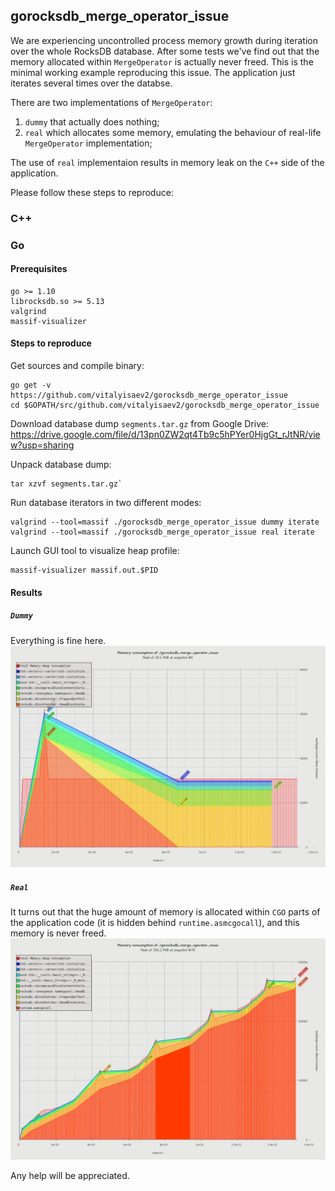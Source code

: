 ## gorocksdb_merge_operator_issue

We are experiencing uncontrolled process memory growth during iteration over the whole RocksDB database. After some tests we've find out that the memory allocated within `MergeOperator` is actually never freed. This is the minimal working example reproducing this issue. The application just iterates several times over the databse.

There are two implementations of `MergeOperator`:
1. `dummy` that actually does nothing;
2. `real` which allocates some memory, emulating the behaviour of real-life `MergeOperator` implementation;

The use of `real` implementaion results in memory leak on the `C++` side of the application. 

Please follow these steps to reproduce:

### C++

### Go

#### Prerequisites
```
go >= 1.10
librocksdb.so >= 5.13
valgrind
massif-visualizer
```

#### Steps to reproduce

Get sources and compile binary:
```
go get -v https://github.com/vitalyisaev2/gorocksdb_merge_operator_issue
cd $GOPATH/src/github.com/vitalyisaev2/gorocksdb_merge_operator_issue
```

Download database dump `segments.tar.gz` from Google Drive:
https://drive.google.com/file/d/13pn0ZW2qt4Tb9c5hPYer0HjgGt_rJtNR/view?usp=sharing

Unpack database dump:
```
tar xzvf segments.tar.gz`
```

Run database iterators in two different modes:
```
valgrind --tool=massif ./gorocksdb_merge_operator_issue dummy iterate
valgrind --tool=massif ./gorocksdb_merge_operator_issue real iterate
```

Launch GUI tool to visualize heap profile:
```
massif-visualizer massif.out.$PID
```

#### Results

##### `Dummy`
Everything is fine here.
![dummy](https://github.com/vitalyisaev2/gorocksdb_merge_operator_issue/blob/master/go/profile.dummy.jpeg)

##### `Real`
It turns out that the huge amount of memory is allocated within `CGO` parts of the application code (it is hidden behind `runtime.asmcgocall`), and this memory is never freed.
![real](https://github.com/vitalyisaev2/gorocksdb_merge_operator_issue/blob/master/go/profile.real.jpeg)

Any help will be appreciated.
